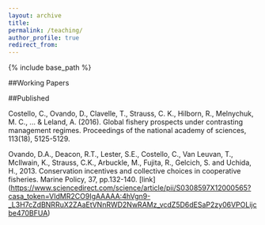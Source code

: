 ```yaml
---
layout: archive
title:
permalink: /teaching/
author_profile: true
redirect_from:
---
```


{% include base_path %}

##Working Papers

##Published

Costello, C., Ovando, D., Clavelle, T., Strauss, C. K., Hilborn, R., Melnychuk, M. C., ... & Leland, A. (2016). Global fishery prospects under contrasting management regimes. Proceedings of the national academy of sciences, 113(18), 5125-5129.


Ovando, D.A., Deacon, R.T., Lester, S.E., Costello, C., Van Leuvan, T., McIlwain, K., Strauss, C.K., Arbuckle, M., Fujita, R., Gelcich, S. and Uchida, H., 2013. Conservation incentives and collective choices in cooperative fisheries. Marine Policy, 37, pp.132-140. [link] (https://www.sciencedirect.com/science/article/pii/S0308597X12000565?casa_token=VIdMR2CO9IgAAAAA:4hVgn9-_L3H7cZdBNRRuX2ZAaEtVNnRWD2NwRAMz_vcdZ5D6dESaP2zy06VPOLijcbe470BFUA)
